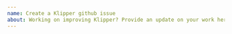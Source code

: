```yaml
---
name: Create a Klipper github issue
about: Working on improving Klipper? Provide an update on your work here.
---
```

<!-- Directions have recently changed. Do not open this ticket without
 following the directions at: https://www.klipper3d.org/Contact.html -->
